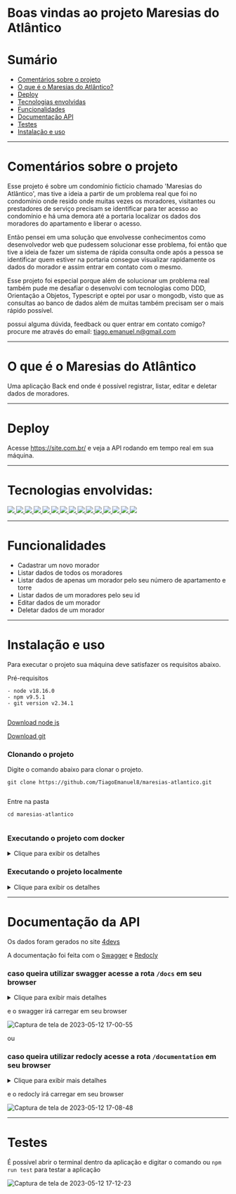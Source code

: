
# Boas vindas ao projeto Maresias do Atlântico

# Sumário

- [Comentários sobre o projeto](#comentários-sobre-o-projeto)
- [O que é o Maresias do Atlântico?](#o-que-é-o-maresias-do-atlântico)
- [Deploy](#deploy)
- [Tecnologias envolvidas](#tecnologias-envolvidas)
- [Funcionalidades](#funcionalidades)
- [Documentação API](#documentação-da-api)
- [Testes](#testes)
- [Instalação e uso](#instalação-e-uso)

---

#  Comentários sobre o projeto

Esse projeto é sobre um condomínio fictício chamado 'Maresias do Atlântico', mas tive a ideia a partir de um problema real que foi no condomínio onde resido onde muitas vezes os moradores, visitantes ou prestadores de serviço precisam se identificar para ter acesso ao condomínio e há uma demora até a portaria localizar os dados dos moradores do apartamento e liberar o acesso.

Então pensei em uma solução que envolvesse conhecimentos como desenvolvedor web que pudessem solucionar esse problema, foi então que tive a ideia de fazer um sistema de rápida consulta onde após a pessoa se identificar quem estiver na portaria consegue visualizar rapidamente os dados do morador e assim entrar em contato com o mesmo. 

Esse projeto foi especial porque além de solucionar um problema real também pude me desafiar o desenvolvi com tecnologias como DDD, Orientação a Objetos, Typescript e optei por usar o mongodb, visto que as consultas ao banco de dados além de muitas também precisam ser o mais rápido possível.

possui alguma dúvida, feedback ou quer entrar em contato comigo? 
procure me através do email: tiago.emanuel.n@gmail.com

---

# O que é o Maresias do Atlântico

Uma aplicação Back end onde é possível registrar, listar, editar e deletar dados de moradores.

---

# Deploy
Acesse https://site.com.br/ e veja a API rodando em tempo real em sua máquina.

---

# Tecnologias envolvidas:
<div>
  <a href="https://www.typescriptlang.org/">
    <img src="https://img.shields.io/badge/typescript-339933?style=for-the-badge&logo=typescript&color=gray" />
  </a>
  <a href="https://javascript.info/">
    <img src="https://img.shields.io/badge/javascript-339933?style=for-the-badge&logo=javascript&color=gray" />
  </a>
    <a href="https://www.docker.com/">
    <img src="https://img.shields.io/badge/docker-339933?style=for-the-badge&logo=docker&color=gray" />  </a>
    <a href="https://docs.npmjs.com/">
  <img src="https://img.shields.io/badge/Node.js-339933?style=for-the-badge&logo=nodedotjs&color=gray" />
  </a>
    <a href="https://expressjs.com/pt-br/">
    <img src="https://img.shields.io/badge/Poo-339933?style=for-the-badge&logo=Poo&color=gray" /> 
  </a>
  <a href="https://expressjs.com/pt-br/">
    <img src="https://img.shields.io/badge/Express.js-339933?style=for-the-badge&logo=express&color=gray" /> 
  </a>
  <a href="https://www.mongodb.com/">
    <img src="https://img.shields.io/badge/mongodb-339933?style=for-the-badge&logo=mongodb&color=gray" />
  </a>
  <a href="https://mongoosejs.com/">
    <img src="https://img.shields.io/badge/mongoose-339933?style=for-the-badge&logo=mongoose&color=gray" />
  </a>
  <a href="https://nodemon.io/">
    <img src="https://img.shields.io/badge/nodemon-339933?style=for-the-badge&logo=nodemon&color=gray" />
  </a>
  <a href="https://swagger.io/">
    <img src=" https://img.shields.io/badge/swagger-339933?style=for-the-badge&logo=swagger&color=gray" />
  </a>
  <a href="https://jestjs.io/pt-BR/">
    <img src=" https://img.shields.io/badge/jest-339933?style=for-the-badge&logo=jest&color=gray "/>
  </a>
  <a href="https://www.npmjs.com/package/dotenv">
    <img src=" https://img.shields.io/badge/ddd-339933?style=for-the-badge&logo=ddd&color=gray "/>
  </a>
    <a href="https://git-scm.com/">
    <img src="https://img.shields.io/badge/git-339933?style=for-the-badge&logo=git&color=gray" />
  </a>
  <a href="https://eslint.org/">
    <img src="https://img.shields.io/badge/eslint-339933?style=for-the-badge&logo=eslint&color=gray" />
  </a>
  </a>
    <a href="https://redocly.com/">
    <img src=" https://img.shields.io/badge/redocly-339933?style=for-the-badge&logo=redocly&color=gray" />
  </a>
  </div>

---

# Funcionalidades

- Cadastrar um novo morador
- Listar dados de todos os moradores
- Listar dados de apenas um morador pelo seu número de apartamento e torre
- Listar dados de um moradores pelo seu id
- Editar dados de um morador
- Deletar dados de um morador

---

# Instalação e uso

Para executar o projeto sua máquina deve satisfazer os requisitos abaixo.  
  
Pré-requisitos  
  
```  
- node v18.16.0  
- npm v9.5.1  
- git version v2.34.1  
  
```  
  
[Download node js](https://nodejs.org/en/)  
  
[Download git](https://git-scm.com/book/en/v2/Getting-Started-Installing-Git)  
  
### Clonando o projeto  
  
Digite o comando abaixo para clonar o projeto.  
  
```  
git clone https://github.com/TiagoEmanuel8/maresias-atlantico.git 
  
```  
  
Entre na pasta  
  
```  
cd maresias-atlantico
  
```  
### Executando o projeto com **docker**

<details>

<summary>Clique para exibir os detalhes</summary>


### Execute o comando abaixo para iniciar o docker  
  
```  
docker-compose up -d && docker exec -it maresias_atlantico bash
```  
### Instale as dependências  
  
```  
npm install  
```  
### Execute o projeto  
  
```  
npm start  
```  
ou
```  
npm run nodemon  
```  
### Caso queira parar a execução do docker use o comando
  
```  
docker-compose down --rmi local --volumes --remove-orphans
```  

*Obs: apesar do docker ter abordagens mais simples onde com um comando é possível criar tudo, mas meu objetivo inicial era popular o banco de dados sem a necessidade de testar todas as rotas e para isso deveria usar as seeders do sequelize, então a melhor solução que encontrei foi essa.*

</details>

### Executando o projeto **localmente**

<details>

<summary>Clique para exibir os detalhes</summary>
  
### Instale as dependências  
  
```  
npm install  
```  
### Execute o projeto  
  
```  
npm start  
```  
ou
``` 
npm run nodemon  
``` 
</details>

---

# Documentação da API

Os dados foram gerados no site [4devs](https://www.4devs.com.br/gerador_de_pessoas)

A documentação foi feita com o [Swagger](https://swagger.io/) e [Redocly](https://redocly.com/)

### caso queira utilizar **swagger** acesse a rota `/docs` em seu browser

<details>

<summary>Clique para exibir mais detalhes</summary>

 - Caso esteja rodando a aplicação **localmente** acesse http://localhost:3002/docs/
 *no exemplo acima o 3002 é o exemplo de onde a aplicação está rodando localmente*
 
 - Caso esteja rodando com **docker**  acesse http://localhost:3002/docs/
 - Caso esteja rodando no **site**  acesse https://site.com.br/docs/
	
</details>

e o swagger irá carregar em seu browser

![Captura de tela de 2023-05-12 17-00-55](https://github.com/TiagoEmanuel8/maresias-atlantico/assets/72472530/861ce3f9-612c-47ae-aa16-a3baaff53141)

ou

### caso queira utilizar **redocly** acesse a rota `/documentation` em seu browser

<details>

<summary>Clique para exibir mais detalhes</summary>

 - Caso esteja rodando a aplicação **localmente** acesse http://localhost:3002/documentation/
 *no exemplo acima o 3002 é o exemplo de onde a aplicação está rodando localmente*
 - Caso esteja rodando com **docker**  acesse http://localhost:3002/documentation/
 - Caso esteja rodando no **site**  acesse https://site.com.br/documentation/
Com exceção do endpoint `POST /users`, as seguintes verificações serão feitas para os outros endpoints da aplicação.

</details>

e o redocly irá carregar em seu browser

![Captura de tela de 2023-05-12 17-08-48](https://github.com/TiagoEmanuel8/maresias-atlantico/assets/72472530/ce813c2f-adab-43e9-8b9d-ac40c5d0c221)

---

# Testes

É possível abrir o terminal dentro da aplicação e digitar o comando  ou `npm run test` para testar a aplicação

![Captura de tela de 2023-05-12 17-12-23](https://github.com/TiagoEmanuel8/maresias-atlantico/assets/72472530/b34cf8d2-0f00-4080-914c-e3597af01e86)

